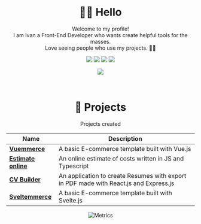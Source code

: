 <div align="center">

# 👋🏻 Hello

Welcome to my profile!<br>
I am Ivan a Front-End Developer who wants create helpful tools for the masses.<br>
Love seeing people who use my projects. 💪🏻

[![](https://img.shields.io/badge/HTML5-E34F26?style=for-the-badge&logo=html5&logoColor=white)]()
[![](https://img.shields.io/badge/CSS3-1572B6?style=for-the-badge&logo=css3&logoColor=white)]()
[![](https://img.shields.io/badge/JavaScript-F7DF1E?style=for-the-badge&logo=javascript&logoColor=black)]()
[![](https://img.shields.io/badge/React-20232A?style=for-the-badge&logo=react&logoColor=61DAFB)]()

[![](https://img.shields.io/badge/Visual_Studio_Code-0078D4?style=for-the-badge&logo=visual%20studio%20code&logoColor=white)]()

<br>

# 🚀 Projects

Projects created

| Name                                                                            | Description                                                                           |
| ------------------------------------------------------------------------------- | ------------------------------------------------------------------------------------- |
| <a href="https://github.com/ivanlori/Vuemmerce"><b>Vuemmerce</b></a>            | A basic E-commerce template built with Vue.js                                         |
| <a href="https://github.com/ivanlori/EstimateOnline"><b>Estimate online</b></a> | An online estimate of costs written in JS and Typescript                              |
| <a href="https://github.com/ivanlori/CV-builder"><b>CV Builder</b></a>          | An application to create Resumes with export in PDF made with React.js and Express.js |
| <a href="https://github.com/ivanlori/Sveltemmerce"><b>Sveltemmerce</b></a>      | A basic E-commerce template built with Svelte.js                                      |

![Metrics](https://metrics.lecoq.io/ivanlori?template=classic&stars=1&stars.limit=4&config.timezone=Europe%2FRome)
</div>
